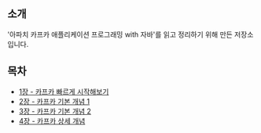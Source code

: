 ## 소개

'아파치 카프카 애플리케이션 프로그래밍 with 자바'를 읽고 정리하기 위해 만든 저장소입니다.

## 목차

* [1장 - 카프카 빠르게 시작해보기](https://github.com/backtony/book/blob/master/kafka/Chapter%201%20-%20%EC%B9%B4%ED%94%84%EC%B9%B4%20%EB%B9%A0%EB%A5%B4%EA%B2%8C%20%EC%8B%9C%EC%9E%91%ED%95%B4%EB%B3%B4%EA%B8%B0.md) 
* [2장 - 카프카 기본 개념 1](https://github.com/backtony/book/blob/master/kafka/Chapter%202%20-%20%EC%B9%B4%ED%94%84%EC%B9%B4%20%EA%B8%B0%EB%B3%B8%20%EA%B0%9C%EB%85%90%20-%201.md) 
* [3장 - 카프카 기본 개념 2](https://github.com/backtony/book/blob/master/kafka/Chapter%203%20-%20%EC%B9%B4%ED%94%84%EC%B9%B4%20%EA%B8%B0%EB%B3%B8%20%EA%B0%9C%EB%85%90%20-%202.md) 
* [4장 - 카프카 상세 개념](https://github.com/backtony/book/blob/master/kafka/Chapter%204%20-%20%EC%B9%B4%ED%94%84%EC%B9%B4%20%EC%83%81%EC%84%B8%20%EA%B0%9C%EB%85%90.md) 